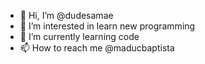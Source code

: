 - 👋 Hi, I’m @dudesamae
- 👀 I’m interested in learn new programming
- 🌱 I’m currently learning code
- 📫 How to reach me @maducbaptista

<!---
dudesamae/dudesamae is a ✨ special ✨ repository because its `README.md` (this file) appears on your GitHub profile.
You can click the Preview link to take a look at your changes.
--->
